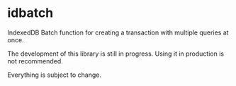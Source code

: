 # idbatch
IndexedDB Batch function for creating a transaction with multiple queries at once.

The development of this library is still in progress. Using it in production is not recommended.

Everything is subject to change.
